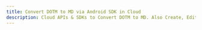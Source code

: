 ---title: Convert DOTM to MD via Android SDK in Clouddescription: Cloud APIs & SDKs to Convert DOTM to MD. Also Create, Edit & Render Microsoft Word & OpenOffice documents in the Cloud.---